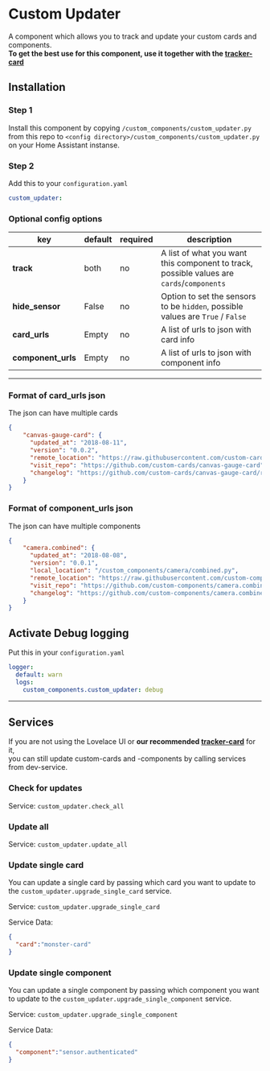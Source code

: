 # Custom Updater

A component which allows you to track and update your custom cards and components.\
**To get the best use for this component, use it together with the [tracker-card](https://github.com/custom-cards/tracker-card)**

## Installation

### Step 1

Install this component by copying `/custom_components/custom_updater.py` from this repo to `<config directory>/custom_components/custom_updater.py` on your Home Assistant instanse.


### Step 2

Add this to your `configuration.yaml`

```yaml
custom_updater:
```

### Optional config options

| key | default | required | description
| --- | --- | --- | ---
| **track** | both | no | A list of what you want this component to track, possible values are `cards`/`components`
| **hide_sensor** | False | no | Option to set the sensors to be `hidden`, possible values are `True` / `False`
| **card_urls** | Empty | no | A list of urls to json with card info
| **component_urls** | Empty | no | A list of urls to json with component info

***

### Format of card_urls json

The json can have multiple cards

```json
{
    "canvas-gauge-card": {
      "updated_at": "2018-08-11",
      "version": "0.0.2",
      "remote_location": "https://raw.githubusercontent.com/custom-cards/canvas-gauge-card/master/canvas-gauge-card.js",
      "visit_repo": "https://github.com/custom-cards/canvas-gauge-card",
      "changelog": "https://github.com/custom-cards/canvas-gauge-card/releases/latest"
    }
}
```

### Format of component_urls json

The json can have multiple components

```json
{
    "camera.combined": {
      "updated_at": "2018-08-08",
      "version": "0.0.1",
      "local_location": "/custom_components/camera/combined.py",
      "remote_location": "https://raw.githubusercontent.com/custom-components/camera.combined/master/custom_components/camera/combined.py",
      "visit_repo": "https://github.com/custom-components/camera.combined",
      "changelog": "https://github.com/custom-components/camera.combined/releases/latest"
    }
}
```

## Activate Debug logging

Put this in your `configuration.yaml`

```yaml
logger:
  default: warn
  logs:
    custom_components.custom_updater: debug
```

***

## Services

If you are not using the Lovelace UI or **our recommended [tracker-card](https://github.com/custom-cards/tracker-card)** for it,\
you can still update custom-cards and -components by calling services from dev-service.

### Check for updates

Service: `custom_updater.check_all`

### Update all

Service: `custom_updater.update_all`

### Update single card

You can update a single card by passing which card you want to update to the `custom_updater.upgrade_single_card` service.

Service: `custom_updater.upgrade_single_card`

Service Data:

```json
{
  "card":"monster-card"
}
```

### Update single component

You can update a single component by passing which component you want to update to the  `custom_updater.upgrade_single_component` service.

Service: `custom_updater.upgrade_single_component`

Service Data:

```json
{
  "component":"sensor.authenticated"
}
```
